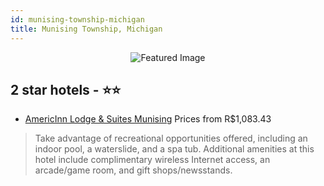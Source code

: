 ```yaml
---
id: munising-township-michigan
title: Munising Township, Michigan
---
```


<center><img src="https://i.travelapi.com/hotels/2000000/1330000/1327700/1327699/b1f79847_z.jpg" alt="Featured Image" /></center>


##  2 star hotels - ⭐️⭐️

-    [AmericInn Lodge & Suites Munising](https://us.hurb.com/hotels/munising-township/americinn-lodge-suites-munising-JNP-JP266875?cmp=18055) Prices from R$1,083.43
   > Take advantage of recreational opportunities offered, including an indoor pool, a waterslide, and a spa tub. Additional amenities at this hotel include complimentary wireless Internet access, an arcade/game room, and gift shops/newsstands.
